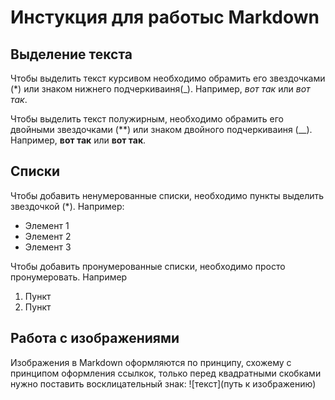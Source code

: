 # Инстукция для работыс Markdown

## Выделение текста 

Чтобы выделить текст курсивом необходимо обрамить его звездочками (*) или знаком нижнего подчеркиваиня(_). Например, *вот так* или _вот так_.

Чтобы выделить текст полужирным, необходимо обрамить его двойными звездочками (**) или знаком двойного подчеркиваиня (__). Например, **вот так** или __вот так__.

## Списки 

Чтобы добавить ненумерованные списки, необходимо пункты выделить звездочкой (*).
Например:
* Элемент 1
* Элемент 2
* Элемент 3

Чтобы добавить пронумерованные списки, необходимо просто пронумеровать.
Например 
1. Пункт
2. Пункт 

## Работа с изображениями 

Изображения в Markdown оформляются по принципу, схожему с принципом оформления ссылкок, только перед квадратными скобками нужно поставить восклицательный знак: ![текст](путь к изображению)
